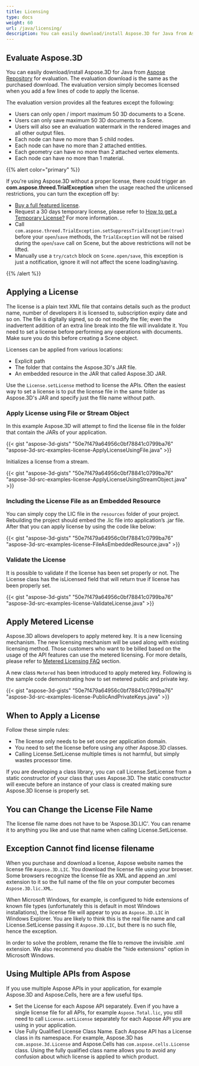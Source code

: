 ```yaml
---
title: Licensing
type: docs
weight: 60
url: /java/licensing/
description: You can easily download/install Aspose.3D for Java from Aspose Repository for evaluation. The evaluation download is the same as the purchased download. The evaluation version simply becomes licensed when you add a few lines of code to apply the license.
---
```


## **Evaluate Aspose.3D**
You can easily download/install Aspose.3D for Java from [Aspose Repository](https://releases.aspose.com/java/repo/com/aspose/aspose-3d/) for evaluation. The evaluation download is the same as the purchased download. The evaluation version simply becomes licensed when you add a few lines of code to apply the license.

The evaluation version provides all the features except the following:

- Users can only open / import maximum 50 3D documents to a Scene.
- Users can only save maximum 50 3D documents to a Scene.
- Users will also see an evaluation watermark in the rendered images and all other output files.
- Each node can have no more than 5 child nodes.
- Each node can have no more than 2 attached entities.
- Each geometry can have no more than 2 attached vertex elements.
- Each node can have no more than 1 material.

{{% alert color="primary" %}} 

If you're using Aspose.3D without a proper license, there could trigger an **com.aspose.threed.TrialException** when the usage reached the unlicensed restrictions, you can turn the exception off by:

* [Buy a full featured license](https://purchase.aspose.com/buy).
* Request a 30 days temporary license, please refer to [How to get a Temporary License?](https://purchase.aspose.com/temporary-license) For more information.
.
* Call `com.aspose.threed.TrialException.setSuppressTrialException(true)` before your `open`/`save` methods, the `TrialException` will not be raised during the `open`/`save` call on Scene, but the above restrictions will not be lifted.
* Manually use a `try/catch` block on `Scene.open/save`, this exception is just a notification, ignore it will not affect the scene loading/saving.

{{% /alert %}} 
## **Applying a License**
The license is a plain text XML file that contains details such as the product name, number of developers it is licensed to, subscription expiry date and so on. The file is digitally signed, so do not modify the file; even the inadvertent addition of an extra line break into the file will invalidate it. You need to set a license before performing any operations with documents. Make sure you do this before creating a Scene object.

Licenses can be applied from various locations:

- Explicit path
- The folder that contains the Aspose.3D's JAR file.
- An embedded resource in the JAR that called Aspose.3D JAR.

Use the `License.setLicense` method to license the APIs. Often the easiest way to set a license is to put the license file in the same folder as Aspose.3D's JAR and specify just the file name without path.
### **Apply License using File or Stream Object**
In this example Aspose.3D will attempt to find the license file in the folder that contain the JARs of your application.

{{< gist "aspose-3d-gists" "50e7f479a64956c0bf78841c0799ba76" "aspose-3d-src-examples-license-ApplyLicenseUsingFile.java" >}}

Initializes a license from a stream.

{{< gist "aspose-3d-gists" "50e7f479a64956c0bf78841c0799ba76" "aspose-3d-src-examples-license-ApplyLicenseUsingStreamObject.java" >}}
### **Including the License File as an Embedded Resource**
You can simply copy the LIC file in the `resources` folder of your project. Rebuilding the project should embed the .lic file into application’s .jar file. After that you can apply license by using the code like below:

{{< gist "aspose-3d-gists" "50e7f479a64956c0bf78841c0799ba76" "aspose-3d-src-examples-license-FileAsEmbeddedResource.java" >}}
### **Validate the License**
It is possible to validate if the license has been set properly or not. The License class has the isLicensed field that will return true if license has been properly set.

{{< gist "aspose-3d-gists" "50e7f479a64956c0bf78841c0799ba76" "aspose-3d-src-examples-license-ValidateLicense.java" >}}
## **Apply Metered License**
Aspose.3D allows developers to apply metered key. It is a new licensing mechanism. The new licensing mechanism will be used along with existing licensing method. Those customers who want to be billed based on the usage of the API features can use the metered licensing. For more details, please refer to [Metered Licensing FAQ](https://purchase.aspose.com/faqs/licensing/metered) section.

A new class `Metered` has been introduced to apply metered key. Following is the sample code demonstrating how to set metered public and private key.

{{< gist "aspose-3d-gists" "50e7f479a64956c0bf78841c0799ba76" "aspose-3d-src-examples-license-PublicAndPrivateKeys.java" >}}
## **When to Apply a License**
Follow these simple rules:

- The license only needs to be set once per application domain.
- You need to set the license before using any other Aspose.3D classes.
- Calling License.SetLicense multiple times is not harmful, but simply wastes processor time.

If you are developing a class library, you can call License.SetLicense from a static constructor of your class that uses Aspose.3D. The static constructor will execute before an instance of your class is created making sure Aspose.3D license is properly set.
## **You can Change the License File Name**
The license file name does not have to be 'Aspose.3D.LIC'. You can rename it to anything you like and use that name when calling License.SetLicense.
## **Exception Cannot find license filename**
When you purchase and download a license, Aspose website names the license file `Aspose.3D.LIC`. You download the license file using your browser. Some browsers recognize the license file as XML and append an .xml extension to it so the full name of the file on your computer becomes `Aspose.3D.lic.XML`.

When Microsoft Windows, for example, is configured to hide extensions of known file types (unfortunately this is default in most Windows installations), the license file will appear to you as `Aspose.3D.LIC` in Windows Explorer. You are likely to think this is the real file name and call License.SetLicense passing it `Aspose.3D.LIC`, but there is no such file, hence the exception.

In order to solve the problem, rename the file to remove the invisible .xml extension. We also recommend you disable the "hide extensions" option in Microsoft Windows.

## **Using Multiple APIs from Aspose**
If you use multiple Aspose APIs in your application, for example Aspose.3D and Aspose.Cells, here are a few useful tips. 

- Set the License for each Aspose API separately. Even if you have a single license file for all APIs, for example `Aspose.Total.lic`, you still need to call `License.setLicense` separately for each Aspose API you are using in your application.
- Use Fully Qualified License Class Name. Each Aspose API has a License class in its namespace. For example, Aspose.3D has `com.aspose.3d.License` and Aspose.Cells has `com.aspose.cells.License` class. Using the fully qualified class name allows you to avoid any confusion about which license is applied to which product.
